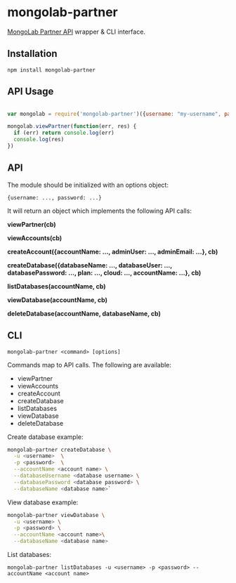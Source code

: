 mongolab-partner
================

[MongoLab Partner API](https://objectlabs.jira.com/wiki/display/partners/MongoLab+Partner+Integration+API) wrapper & CLI interface.

## Installation

`npm install mongolab-partner`

## API Usage

```javascript

var mongolab = require('mongolab-partner')({username: "my-username", password: "super secret"})

mongolab.viewPartner(function(err, res) {
  if (err) return console.log(err)
  console.log(res)
})

```

## API

The module should be initialized with an options object:

`{username: ..., password: ...}`

It will return an object which implements the following API calls:

__viewPartner(cb)__

__viewAccounts(cb)__

__createAccount({accountName: ..., adminUser: ..., adminEmail: ...}, cb)__

__createDatabase({databaseName: ..., databaseUser: ..., databasePassword: ..., plan: ..., cloud: ..., accountName: ...}, cb)__

__listDatabases(accountName, cb)__

__viewDatabase(accountName, cb)__

__deleteDatabase(accountName, databaseName, cb)__


## CLI

`mongolab-partner <command> [options]`

Commands map to API calls. The following are available:

- viewPartner
- viewAccounts
- createAccount
- createDatabase
- listDatabases
- viewDatabase
- deleteDatabase

Create database example:

```bash
mongolab-partner createDatabase \
  -u <username>  \
  -p <password>  \
  --accountName <account name> \
  --databaseUsername <database username> \
  --databasePassword <database password> \
  --databaseName <database name>`
```

View database example:

```bash
mongolab-partner viewDatabase \
  -u <username> \
  -p <password> \
  --accountName <account name>\
  --databaseName <database name>
```

List databases:

`mongolab-partner listDatabases -u <username> -p <password> --accountName <account name>`
